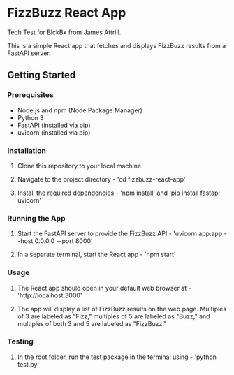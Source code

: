 # FizzBuzz React App

Tech Test for BlckBx from James Attrill.

This is a simple React app that fetches and displays FizzBuzz results from a FastAPI server. 

## Getting Started

### Prerequisites

- Node.js and npm (Node Package Manager)
- Python 3
- FastAPI (installed via pip)
- uvicorn (installed via pip)

### Installation

1. Clone this repository to your local machine.

2. Navigate to the project directory - 'cd fizzbuzz-react-app'

3. Install the required dependencies - 'npm install' and 'pip install fastapi uvicorn'

### Running the App

1. Start the FastAPI server to provide the FizzBuzz API - 'uvicorn app:app --host 0.0.0.0 --port 8000'

2. In a separate terminal, start the React app - 'npm start'

### Usage

1. The React app should open in your default web browser at - 'http://localhost:3000'

2. The app will display a list of FizzBuzz results on the web page. Multiples of 3 are labeled as "Fizz," multiples of 5 are labeled as "Buzz," and multiples of both 3 and 5 are labeled as "FizzBuzz."

### Testing

1. In the root folder, run the test package in the terminal using - 'python test.py'
